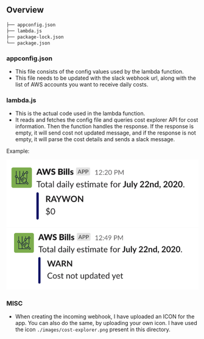 ## Overview

```
├── appconfig.json
├── lambda.js
├── package-lock.json
└── package.json
```

### appconfig.json 

* This file consists of the config values used by the lambda function.
* This file needs to be updated with the slack webhook url, along with the list of AWS accounts you want to receive daily costs.

### lambda.js

* This is the actual code used in the lambda function.
* It reads and fetches the config file and queries cost explorer API for cost information. Then the function handles the response. If the response is empty, it will send cost not updated message, and if the response is not empty, it will parse the cost details and sends a slack message.

Example: 

![costs](../images/costs.png)
![cost-not-updated](../images/cost-not-updated.png)

### MISC

* When creating the incoming webhook, I have uploaded an ICON for the app. You can also do the same, by uploading your own icon. I have used the icon `./images/cost-explorer.png` present in this directory.